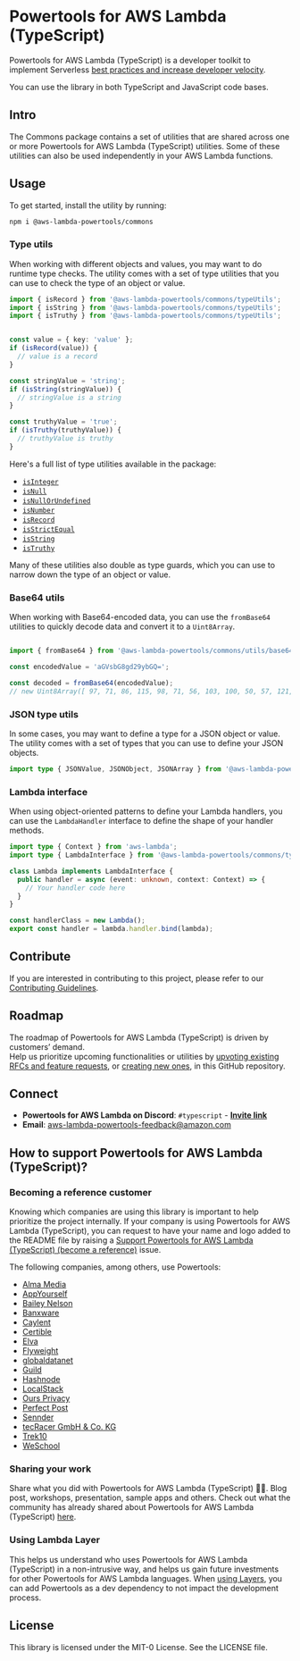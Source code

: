 # Powertools for AWS Lambda (TypeScript) <!-- omit in toc -->

Powertools for AWS Lambda (TypeScript) is a developer toolkit to implement Serverless [best practices and increase developer velocity](https://docs.powertools.aws.dev/lambda/typescript/latest/#features).

You can use the library in both TypeScript and JavaScript code bases.

## Intro

The Commons package contains a set of utilities that are shared across one or more Powertools for AWS Lambda (TypeScript) utilities. Some of these utilities can also be used independently in your AWS Lambda functions.

## Usage

To get started, install the utility by running:

```sh
npm i @aws-lambda-powertools/commons
```

### Type utils

When working with different objects and values, you may want to do runtime type checks. The utility comes with a set of type utilities that you can use to check the type of an object or value.

```typescript
import { isRecord } from '@aws-lambda-powertools/commons/typeUtils';
import { isString } from '@aws-lambda-powertools/commons/typeUtils';
import { isTruthy } from '@aws-lambda-powertools/commons/typeUtils';


const value = { key: 'value' };
if (isRecord(value)) {
  // value is a record
}

const stringValue = 'string';
if (isString(stringValue)) {
  // stringValue is a string
}

const truthyValue = 'true';
if (isTruthy(truthyValue)) {
  // truthyValue is truthy
}
```

Here's a full list of type utilities available in the package:

- [`isInteger`](https://docs.powertools.aws.dev/lambda/typescript/latest/api/functions/_aws_lambda_powertools_commons.isIntegerNumber.html)
- [`isNull`](https://docs.powertools.aws.dev/lambda/typescript/latest/api/functions/_aws_lambda_powertools_commons.isNull.html)
- [`isNullOrUndefined`](https://docs.powertools.aws.dev/lambda/typescript/latest/api/functions/_aws_lambda_powertools_commons.isNullOrUndefined.html)
- [`isNumber`](https://docs.powertools.aws.dev/lambda/typescript/latest/api/functions/_aws_lambda_powertools_commons.isNumber.html)
- [`isRecord`](https://docs.powertools.aws.dev/lambda/typescript/latest/api/functions/_aws_lambda_powertools_commons.isRecord.html)
- [`isStrictEqual`](https://docs.powertools.aws.dev/lambda/typescript/latest/api/functions/_aws_lambda_powertools_commons.isStrictEqual.html)
- [`isString`](https://docs.powertools.aws.dev/lambda/typescript/latest/api/functions/_aws_lambda_powertools_commons.isString.html)
- [`isTruthy`](https://docs.powertools.aws.dev/lambda/typescript/latest/api/functions/_aws_lambda_powertools_commons.isTruthy.html)

Many of these utilities also double as type guards, which you can use to narrow down the type of an object or value.

### Base64 utils

When working with Base64-encoded data, you can use the `fromBase64` utilities to quickly decode data and convert it to a `Uint8Array`.

```typescript

import { fromBase64 } from '@aws-lambda-powertools/commons/utils/base64';

const encodedValue = 'aGVsbG8gd29ybGQ=';

const decoded = fromBase64(encodedValue);
// new Uint8Array([ 97, 71, 86, 115, 98, 71, 56, 103, 100, 50, 57, 121, 98, 71, 81, 61 ]); 
```

### JSON type utils

In some cases, you may want to define a type for a JSON object or value. The utility comes with a set of types that you can use to define your JSON objects.

```typescript
import type { JSONValue, JSONObject, JSONArray } from '@aws-lambda-powertools/commons';
```

### Lambda interface

When using object-oriented patterns to define your Lambda handlers, you can use the `LambdaHandler` interface to define the shape of your handler methods.

```typescript
import type { Context } from 'aws-lambda';
import type { LambdaInterface } from '@aws-lambda-powertools/commons/types';

class Lambda implements LambdaInterface {
  public handler = async (event: unknown, context: Context) => {
    // Your handler code here
  }
}

const handlerClass = new Lambda();
export const handler = lambda.handler.bind(lambda);
```

## Contribute

If you are interested in contributing to this project, please refer to our [Contributing Guidelines](https://github.com/aws-powertools/powertools-lambda-typescript/blob/main/CONTRIBUTING.md).

## Roadmap

The roadmap of Powertools for AWS Lambda (TypeScript) is driven by customers’ demand.  
Help us prioritize upcoming functionalities or utilities by [upvoting existing RFCs and feature requests](https://github.com/aws-powertools/powertools-lambda-typescript/issues), or [creating new ones](https://github.com/aws-powertools/powertools-lambda-typescript/issues/new/choose), in this GitHub repository.

## Connect

- **Powertools for AWS Lambda on Discord**: `#typescript` - **[Invite link](https://discord.gg/B8zZKbbyET)**
- **Email**: <aws-lambda-powertools-feedback@amazon.com>

## How to support Powertools for AWS Lambda (TypeScript)?

### Becoming a reference customer

Knowing which companies are using this library is important to help prioritize the project internally. If your company is using Powertools for AWS Lambda (TypeScript), you can request to have your name and logo added to the README file by raising a [Support Powertools for AWS Lambda (TypeScript) (become a reference)](https://s12d.com/become-reference-pt-ts) issue.

The following companies, among others, use Powertools:

- [Alma Media](https://www.almamedia.fi)
- [AppYourself](https://appyourself.net)
- [Bailey Nelson](https://www.baileynelson.com.au)
- [Banxware](https://www.banxware.com)
- [Caylent](https://caylent.com/)
- [Certible](https://www.certible.com/)
- [Elva](https://elva-group.com)
- [Flyweight](https://flyweight.io/)
- [globaldatanet](https://globaldatanet.com/)
- [Guild](https://guild.com)
- [Hashnode](https://hashnode.com/)
- [LocalStack](https://localstack.cloud/)
- [Ours Privacy](https://oursprivacy.com/)
- [Perfect Post](https://www.perfectpost.fr)
- [Sennder](https://sennder.com/)
- [tecRacer GmbH & Co. KG](https://www.tecracer.com/)
- [Trek10](https://www.trek10.com/)
- [WeSchool](https://www.weschool.com)

### Sharing your work

Share what you did with Powertools for AWS Lambda (TypeScript) 💞💞. Blog post, workshops, presentation, sample apps and others. Check out what the community has already shared about Powertools for AWS Lambda (TypeScript) [here](https://docs.powertools.aws.dev/lambda/typescript/latest/we_made_this).

### Using Lambda Layer

This helps us understand who uses Powertools for AWS Lambda (TypeScript) in a non-intrusive way, and helps us gain future investments for other Powertools for AWS Lambda languages. When [using Layers](https://docs.powertools.aws.dev/lambda/typescript/latest/#lambda-layer), you can add Powertools as a dev dependency to not impact the development process.

## License

This library is licensed under the MIT-0 License. See the LICENSE file.

